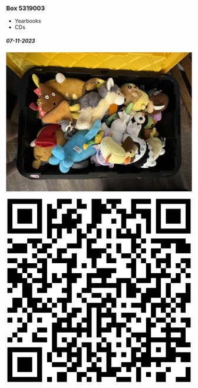 ### Box 5319003

- Yearbooks
- CDs


##### 07-11-2023

![5319001-1.png](Photos/5319001-1.jpg)

![5319003.svg](Labels/5319003.svg)
